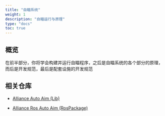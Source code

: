 ```yaml
---
title: "自瞄系统"
weight: 1
description: "自瞄运行与原理"
type: "docs"
toc: true
---
```



## 概览

在前半部分，你将学会构建并运行自瞄程序，之后是自瞄系统的各个部分的原理，而后是开发规范，最后是配套设施的开发规范

## 相关仓库

- [Alliance Auto Aim (Lib)](https://github.com//alliance-algorithm/alliance_auto_aim)

- [Alliance Ros Auto Aim (RosPackage)](https://github.com//alliance-algorithm/alliance_ros_auto_aim)